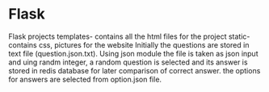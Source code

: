 # Flask
Flask projects
templates- contains all the html files for the project
static- contains css, pictures for the website
Initially the questions are stored in text file (question.json.txt). Using json module the file is taken as json input and uing randm integer, a random question is selected and its answer is stored in redis database for later comparison of correct answer. the options for answers are selected from option.json file.
